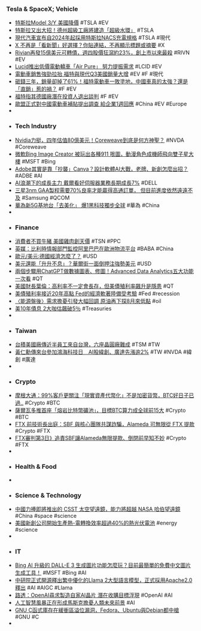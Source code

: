 ### Tesla & SpaceX; Vehicle
- [特斯拉Model 3/Y 美國降價](https://tw.stock.yahoo.com/news/國際產業-特斯拉model-3-y-美國降價-032656704.html) #TSLA #EV
- [特斯拉又出大招！德州超級工廠將建造「超級水環」](https://www.technice.com.tw/technology/autosystem/73215/) #TSLA
- [現代汽車宣布自2024年起採用特斯拉NACS充電規格](https://m.cnyes.com/news/id/5340509) #TSLA #現代
- [X 不再是「看新聞」好選擇？你貼連結，不再顯示標題或摘要](https://www.inside.com.tw/article/32990-x-no-outbound-links-previews) #X
- [Rivian再發15億美元可轉債，週四股價狂瀉約23%，創上市以來最殺](https://tw.stock.yahoo.com/news/rivian再發15億美元可轉債-週四股價狂瀉約23-創上市以來最殺-003417479.html) #RIVN #EV
- [Lucid推出低價電動轎車「Air Pure」 努力提振需求](https://news.cnyes.com/news/id/5340542) #LCID #EV
- [電動車銷售強勁拉抬 福特與現代Q3美國銷量大增](https://www.chinatimes.com/realtimenews/20231005005883-260410) #EV #F #現代
- [砸錢三年，銷量卻掉了61%！福特電動車一敗塗地，中國車真的太強？還是「直銷」惹的禍？](https://www.storm.mg/lifestyle/4879765) #F #EV
- [福特指其德國廠潛在投資人退出談判](https://m.cnyes.com/news/id/5340511) #F #EV
- [歐盟正式對中國電動車補貼提出調查 給企業1週回應](https://ec.ltn.com.tw/article/breakingnews/4450457) #China #EV #Europe
-
- ### Tech Industry
- [Nvidia力挺，四年估值80億美元！Coreweave到底是何方神聖？](https://www.blocktempo.com/deep-dive-into-coreweave/) #NVDA #Coreweave
- [微軟Bing Image Creator 被玩出各種911 哏圖，動漫角色成機師飛向雙子星大樓](https://news.gamebase.com.tw/news/detail/99415681) #MSFT #Bing
- [Adobe其實是靠「抄襲」Canva？設計軟體AI大戰，老牌、新創怎麼出招？](https://www.bnext.com.tw/article/76941/adobe-express-firefly-canva-ai) #ADBE #AI
- [AI浪潮下的成長主力 戴爾看好伺服器業務長期成長7%](https://news.cnyes.com/news/id/5340613) #DELL
- [三星3nm GAA製程需要70%良率才能贏得高通訂單， 但目前進度依然遠遠不及](https://www.techbang.com/posts/110157-samsungs-3nm-gaa-process-requires-a-70-yield-to-win-qualcomm) #Samsung #QCOM
- [華為新5G基地台「去美化」 爆1黑科技獨步全球](https://www.ctee.com.tw/news/20231005700605-430804) #華為 #China
-
- ### Finance
- [消費者不買牛豬 美國雞肉創天價](https://m.cnyes.com/news/id/5340454) #TSN #PPC
- [英媒：比利時情報部門監控阿里巴巴在歐洲物流平台](https://www.rfi.fr/tw/歐洲/20231005-英媒-比利時情報部門監控阿里巴巴歐洲物流平台) #BABA #China
- [歐元/美元∶德國經濟怎麼了？](https://www.dailyfxasia.com/cn/feaarticle/20231005-9349.html) #USD
- [美元還能「升升不息」？華爾街一面倒押注強勢美元](https://news.cnyes.com/news/id/5340618) #USD
- [兩個步驟用ChatGPT做數據圖表、修圖！Advanced Data Analytics五大功能一次看](https://www.bnext.com.tw/article/76956/chatgpt-advanced-data-analytics) #QT
- [美國財長葉倫：高利率不一定會長存，但美債殖利率飆升是隱患](https://www.blocktempo.com/us-treasury-secretary-yellen-says-keeping-interest-rates-high-is-not-necessary/) #QT
- [美債殖利率接近20年高點 Fed的經濟軟著陸備受考驗](https://news.cnyes.com/news/id/5340558) #Fed #recession
- [〈能源盤後〉需求擔憂引發大幅回調 原油再下探8月來低點](https://m.cnyes.com/news/id/5340529) #oil
- [美10年債息 2大咖估飆破5％](https://www.ctee.com.tw/news/20231005700102-439901) #Treasuries
-
- ### Taiwan
- [台積美國廠傳近半員工來自台灣，六座晶圓廠難成](https://finance.technews.tw/2023/10/06/tsmc-in-the-us-can-taiwans-chip-giant-overcome-a-culture-clash/) #TSM #TW
- [黃仁勳傳來台參加鴻海科技日　AI股緯創、廣達先漲逾2%](https://finance.ettoday.net/news/2597412) #TW #NVDA #緯創 #廣達
-
- ### Crypto
- [摩根大通：99%客戶更關注「現實資產代幣化」不是加密貨幣，BTC好日子已過..](https://www.blocktempo.com/jp-morgan-crypto-leader-talk-with-client-not-cryptocurrency/) #Crypto #BTC
- [薩爾瓦多推首座「熔岩比特幣礦池」，目標BTC算力成全球前15大](https://www.blocktempo.com/volcano-energy-and-luxor-technology-corporation-launch-el-salvadors-first-bitcoin-mining-pool-powered-by-renewable-geothermal-energy/) #Crypto #BTC
- [FTX 前技術長出庭：SBF 與核心團隊共謀詐騙，Alameda 可無限從 FTX 提款](https://abmedia.io/ftx-cto-gary-wang-trial-testimony) #Crypto #FTX
- [FTX審判第3日》追責SBF讓Alameda無限提款、倒閉前早知不妙](https://www.blocktempo.com/sbf-faces-his-former-friends/) #Crypto #FTX
-
- ### Health & Food
-
- ### Science & Technology
- [中國力捧即將推出的 CSST 太空望遠鏡，能力將超越 NASA 哈伯望遠鏡](https://technews.tw/2023/10/05/csst-china-space-telescope/) #China #space #science
- [美國新創公司開始生產熱-電轉換效率超過40%的熱光伏電池](https://www.techbang.com/posts/110188-american-startups-begin-producing-thermal-photovoltaic-cells) #energy #science
-
- ### IT
- [Bing AI 升級的 DALL-E 3 生成圖片功能怎麼玩？目前最簡單的免費中文圖片生成工具！](https://www.techbang.com/posts/110192-bing-ais-upgraded-dall-e-3-image-generation-feature-is) #MSFT #Bing #AI
- [中研院正式開源釋出繁中優化的Llama 2大型語言模型，正式採用Apache2.0釋出](https://www.ithome.com.tw/news/159166) #AI #AIGC #Llama
- [路透：OpenAI尋求製造自家AI晶片 潛在收購目標浮現](https://news.cnyes.com/news/id/5340833) #OpenAI #AI
- [人工智慧風暴正在形成馬斯克擔憂人類未來前景](https://www.ctee.com.tw/news/20231004700003-431001) #AI
- [GNU C函式庫存在緩衝區溢位漏洞，Fedora、Ubuntu與Debian都中槍](https://www.ithome.com.tw/news/159146) #GNU #C
-
